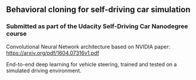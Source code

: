 ## Behavioral cloning for self-driving car simulation
### Submitted as part of the Udacity Self-Driving Car Nanodegree course

Convolutional Neural Network architecture based on NVIDIA paper: https://arxiv.org/pdf/1604.07316v1.pdf

End-to-end deep learning for vehicle steering, trained and tested on a simulated driving environment. 

